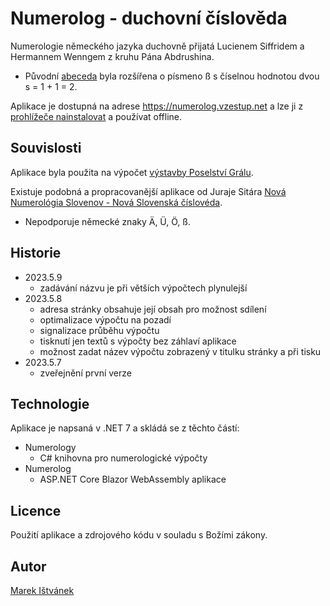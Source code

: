 # Numerolog - duchovní číslověda

Numerologie německého jazyka duchovně přijatá Lucienem Siffridem a Hermannem Wenngem z kruhu Pána Abdrushina.
- Původní [abeceda](Numerology/Alphabets.cs#:~:text=static%20readonly%20Alphabet-,German,-%3D%20new()) byla rozšířena o písmeno ß s číselnou hodnotou dvou s = 1 + 1 = 2.

Aplikace je dostupná na adrese https://numerolog.vzestup.net a lze ji z [prohlížeče nainstalovat](https://support.google.com/chrome/answer/9658361?hl=cs&co=GENIE.Platform%3DDesktop) a používat offline.

## Souvislosti

Aplikace byla použita na výpočet [výstavby Poselství Grálu](https://abdrushin.one/cs/poselstvi_gralu/1931/vystavba#numerologie).

Existuje podobná a propracovanější aplikace od Juraje Sitára [Nová Numerológia Slovenov - Nová Slovenská číslovéda](https://yaspis.sk/programy-jaspis#:~:text=Nov%C3%A9%20Hodiny%20Slovenov%C2%A0%20%C2%BB-,Nov%C3%A1%20Numerol%C3%B3gia%20Slovenov,-%2D%20Nov%C3%A1%20Slovensk%C3%A1%20%C4%8D%C3%ADslov%C3%A9da).
- Nepodporuje německé znaky Ä, Ü, Ö, ß.

## Historie

- 2023.5.9
  - zadávání názvu je při větších výpočtech plynulejší
- 2023.5.8
  - adresa stránky obsahuje její obsah pro možnost sdílení
  - optimalizace výpočtu na pozadí
  - signalizace průběhu výpočtu
  - tisknutí jen textů s výpočty bez záhlaví aplikace
  - možnost zadat název výpočtu zobrazený v titulku stránky a při tisku
- 2023.5.7
  - zveřejnění první verze

## Technologie

Aplikace je napsaná v .NET 7 a skládá se z těchto částí:
- Numerology
  - C# knihovna pro numerologické výpočty
- Numerolog
  - ASP.NET Core Blazor WebAssembly aplikace

## Licence

Použití aplikace a zdrojového kódu v souladu s Božími zákony.

## Autor

[Marek Ištvánek](https://duchovnipodpora.vzestup.net/user/rolfik)